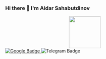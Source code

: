 ### Hi there 👋 I'm Aidar Sahabutdinov

<div id="header" align="center">
  <img src="https://media.giphy.com/media/M9gbBd9nbDrOTu1Mqx/giphy.gif" width="100"/>
</div>

<div id="badges">
  <a href='a.sahabutdinov.business@gmail.com'>
    <img src="https://img.shields.io/badge/Google-red?logo=google&logoColor=white&style=for-the-badge" alt="Google Badge"/>
  </a>
  <img src="https://img.shields.io/badge/telegram-blue?logo=telegram&logoColor=white&style=for-the-badge" alt="Telegram Badge"/>
</div>

<!--
**Craftycripple/Craftycripple** is a ✨ _special_ ✨ repository because its `README.md` (this file) appears on your GitHub profile.

Here are some ideas to get you started:

- 🔭 I’m currently working on ...
- 🌱 I’m currently learning ...
- 👯 I’m looking to collaborate on ...
- 🤔 I’m looking for help with ...
- 💬 Ask me about ...
- 📫 How to reach me: ...
- 😄 Pronouns: ...
- ⚡ Fun fact: ...
-->
